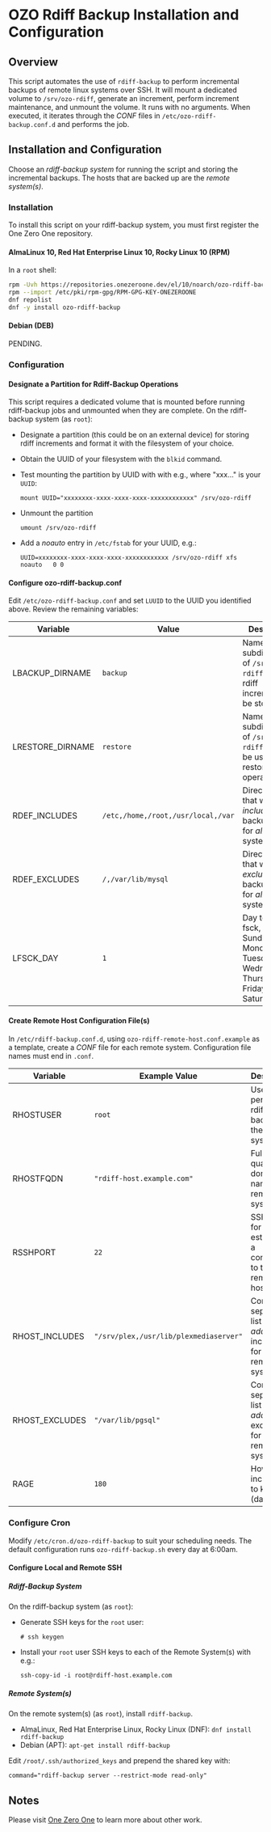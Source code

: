 # OZO Rdiff Backup Installation and Configuration
## Overview
This script automates the use of `rdiff-backup` to perform incremental backups of remote linux systems over SSH. It will mount a dedicated volume to `/srv/ozo-rdiff`, generate an increment, perform increment maintenance, and unmount the volume. It runs with no arguments. When executed, it iterates through the _CONF_ files in `/etc/ozo-rdiff-backup.conf.d` and performs the job.

## Installation and Configuration
Choose an _rdiff-backup system_ for running the script and storing the incremental backups. The hosts that are backed up are the _remote system(s)_.

### Installation
To install this script on your rdiff-backup system, you must first register the One Zero One repository.

#### AlmaLinux 10, Red Hat Enterprise Linux 10, Rocky Linux 10 (RPM)
In a `root` shell:

```bash
rpm -Uvh https://repositories.onezeroone.dev/el/10/noarch/ozo-rdiff-backup-1.0.0-1.el10.noarch.rpm
rpm --import /etc/pki/rpm-gpg/RPM-GPG-KEY-ONEZEROONE
dnf repolist
dnf -y install ozo-rdiff-backup
```

#### Debian (DEB)
PENDING.

### Configuration
#### Designate a Partition for Rdiff-Backup Operations
This script requires a dedicated volume that is mounted before running rdiff-backup jobs and unmounted when they are complete. On the rdiff-backup system (as `root`):

* Designate a partition (this could be on an external device) for storing rdiff increments and format it with the filesystem of your choice.
* Obtain the UUID of your filesystem with the `blkid` command.
* Test mounting the partition by UUID with with e.g., where "xxx..." is your `UUID`:

    `mount UUID="xxxxxxxx-xxxx-xxxx-xxxx-xxxxxxxxxxxx" /srv/ozo-rdiff`

* Unmount the partition

    `umount /srv/ozo-rdiff`

* Add a *noauto* entry in `/etc/fstab` for your UUID, e.g.:

    `UUID=xxxxxxxx-xxxx-xxxx-xxxx-xxxxxxxxxxxx /srv/ozo-rdiff xfs  noauto   0 0`

#### Configure ozo-rdiff-backup.conf
Edit `/etc/ozo-rdiff-backup.conf` and set `LUUID` to the UUID you identified above. Review the remaining variables:

|Variable|Value|Description|
|--------|-----|-----------|
|LBACKUP_DIRNAME|`backup`|Name of the subdirectory of `/srv/ozo-rdiff` where rdiff increments will be stored.|
|LRESTORE_DIRNAME|`restore`|Name of the subdirectory of `/srv/ozo-rdiff` that can be used for restore operations.|
|RDEF_INCLUDES|`/etc,/home,/root,/usr/local,/var`|Directories that will be _included_ in backup jobs for _all_ remote systems.|
|RDEF_EXCLUDES|`/,/var/lib/mysql`|Directories that will be _excluded_ from backup jobs for _all_ remote systems.|
|LFSCK_DAY|`1`|Day to run fsck, Sunday=0, Monday=1, Tuesday=2, Wednesday=3, Thursday=4, Friday=5, and Saturday=6.|

#### Create Remote Host Configuration File(s)
In `/etc/rdiff-backup.conf.d`, using `ozo-rdiff-remote-host.conf.example` as a template, create a *CONF* file for each remote system. Configuration file names must end in `.conf`.

|Variable|Example Value|Description|
|--------|-------------|-----------|
|RHOSTUSER|`root`|User that performs rdiff-backup on the remote system.|
|RHOSTFQDN|`"rdiff-host.example.com"`|Fully qualified domain name of the remote system.|
|RSSHPORT|`22`|SSH port for establishing a connection to the remote host.|
|RHOST_INCLUDES|`"/srv/plex,/usr/lib/plexmediaserver"`|Comma-separated list of *additional* inclusions for this remote system.|
|RHOST_EXCLUDES|`"/var/lib/pgsql"`|Comma-separated list of *additional* exclusions for this remote system.|
|RAGE|`180`|How many increments to keep (days)|

### Configure Cron
Modify `/etc/cron.d/ozo-rdiff-backup` to suit your scheduling needs. The default configuration runs `ozo-rdiff-backup.sh` every day at 6:00am.

####  Configure Local and Remote SSH
##### Rdiff-Backup System
On the rdiff-backup system (as `root`):

* Generate SSH keys for the `root` user:

    `# ssh keygen`

* Install your `root` user SSH keys to each of the Remote System(s) with e.g.:

    `ssh-copy-id -i root@rdiff-host.example.com`

##### Remote System(s)
On the remote system(s) (as `root`), install `rdiff-backup`.

* AlmaLinux, Red Hat Enterprise Linux, Rocky Linux (DNF): `dnf install rdiff-backup`
* Debian (APT): `apt-get install rdiff-backup`

Edit `/root/.ssh/authorized_keys` and prepend the shared key with:

`command="rdiff-backup server --restrict-mode read-only"`

## Notes
Please visit [One Zero One](https://onezeroone.dev) to learn more about other work.
